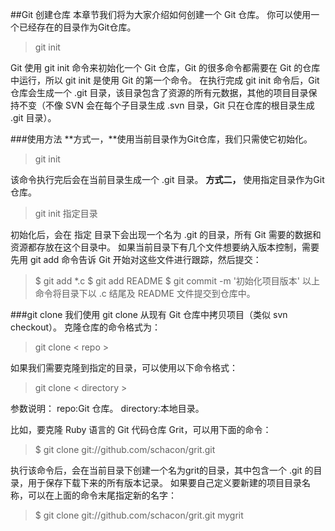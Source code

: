##Git 创建仓库
本章节我们将为大家介绍如何创建一个 Git 仓库。
你可以使用一个已经存在的目录作为Git仓库。
>git init

Git 使用 git init 命令来初始化一个 Git 仓库，Git 的很多命令都需要在 Git 的仓库中运行，所以 git init 是使用 Git 的第一个命令。
在执行完成 git init 命令后，Git 仓库会生成一个 .git 目录，该目录包含了资源的所有元数据，其他的项目目录保持不变（不像 SVN 会在每个子目录生成 .svn 目录，Git 只在仓库的根目录生成 .git 目录）。

###使用方法
**方式一，**使用当前目录作为Git仓库，我们只需使它初始化。
>git init

该命令执行完后会在当前目录生成一个 .git 目录。
**方式二，** 使用指定目录作为Git仓库。
>git init 指定目录

初始化后，会在 指定 目录下会出现一个名为 .git 的目录，所有 Git 需要的数据和资源都存放在这个目录中。
如果当前目录下有几个文件想要纳入版本控制，需要先用 git add 命令告诉 Git 开始对这些文件进行跟踪，然后提交：
>$ git add *.c
$ git add README
$ git commit -m '初始化项目版本'
以上命令将目录下以 .c 结尾及 README 文件提交到仓库中。

###git clone
我们使用 git clone 从现有 Git 仓库中拷贝项目（类似 svn checkout）。
克隆仓库的命令格式为：
>git  clone  < repo >

如果我们需要克隆到指定的目录，可以使用以下命令格式：
>git clone  <repo>   < directory >

参数说明：
repo:Git 仓库。
directory:本地目录。

比如，要克隆 Ruby 语言的 Git 代码仓库 Grit，可以用下面的命令：
>$ git clone git://github.com/schacon/grit.git

执行该命令后，会在当前目录下创建一个名为grit的目录，其中包含一个 .git 的目录，用于保存下载下来的所有版本记录。
如果要自己定义要新建的项目目录名称，可以在上面的命令末尾指定新的名字：
>$ git clone git://github.com/schacon/grit.git mygrit